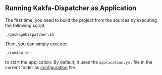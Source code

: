 Running Kakfa-Dispatcher as Application
---
The first time, you need to build the project from the sources by executing the following script:

    ./packageDispatcher.sh
    
Then, you can simply execute:

    ./runApp.sh
    
to start the application. By default, it uses the `application.yml` file in the current folder as [configuration](CONFIGURATION.md) file.